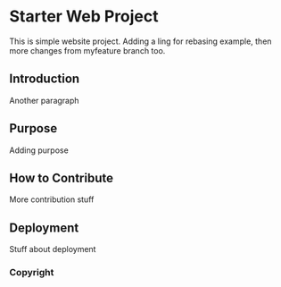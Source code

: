 # Starter Web Project

This is simple website project. Adding a ling for rebasing example, then more changes from myfeature branch too.

## Introduction

Another paragraph

## Purpose

Adding purpose

## How to Contribute

More contribution stuff

## Deployment

Stuff about deployment

### Copyright